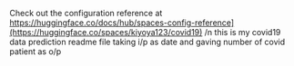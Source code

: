 Check out the configuration reference at https://huggingface.co/docs/hub/spaces-config-reference](https://huggingface.co/spaces/kiyoya123/covid19)
/n
this is my covid19 data prediction readme file taking i/p as date and gaving number of covid patient as o/p
